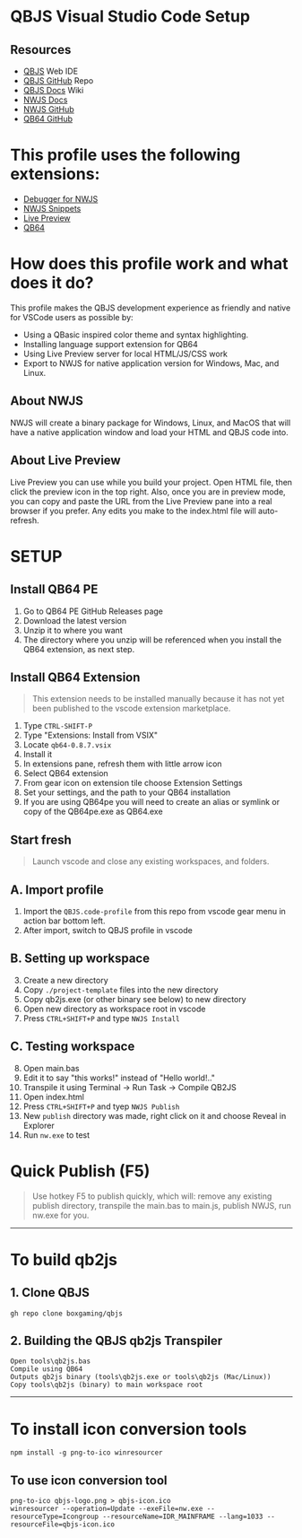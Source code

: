 # QBJS Visual Studio Code Setup

## Resources

- [QBJS](https://qbjs.org) Web IDE
- [QBJS GitHub](https://github.com/boxgaming/qbjs) Repo
- [QBJS Docs](https://github.com/boxgaming/qbjs/wiki) Wiki
- [NWJS Docs](https://nwjs.readthedocs.io/en/latest/)
- [NWJS GitHub](https://github.com/nwjs/nw.js)
- [QB64 GitHub](https://github.com/QB64-Phoenix-Edition/QB64pe)

# This profile uses the following extensions:
- [Debugger for NWJS](https://marketplace.visualstudio.com/items?itemName=ruakr.vsc-nwjs)
- [NWJS Snippets](https://marketplace.visualstudio.com/items?itemName=ssnangua.vscode-nwjs-snippets)
- [Live Preview](https://marketplace.visualstudio.com/items?itemName=ms-vscode.live-server)
- [QB64](https://github.com/QB64Official/vscode)

# How does this profile work and what does it do?

This profile makes the QBJS development experience as friendly and native for VSCode users as possible by:
- Using a QBasic inspired color theme and syntax highlighting.
- Installing language support extension for QB64
- Using Live Preview server for local HTML/JS/CSS work
- Export to NWJS for native application version for Windows, Mac, and Linux.

## About NWJS
NWJS will create a binary package for Windows, Linux, and MacOS that will have a native application window and load your HTML and QBJS code into.

## About Live Preview
Live Preview you can use while you build your project. Open HTML file, then click the preview icon in the top right. Also, once you are in preview mode, you can copy and paste the URL from the Live Preview pane into a real browser if you prefer. Any edits you make to the index.html file will auto-refresh.

# SETUP

## Install QB64 PE
1. Go to QB64 PE GitHub Releases page
2. Download the latest version
3. Unzip it to where you want
4. The directory where you unzip will be referenced when you install the QB64 extension, as next step.

## Install QB64 Extension
> This extension needs to be installed manually because it has not yet been published to the vscode extension marketplace.
1. Type `CTRL-SHIFT-P`
2. Type "Extensions: Install from VSIX"
3. Locate `qb64-0.8.7.vsix`
4. Install it
5. In extensions pane, refresh them with little arrow icon
6. Select QB64 extension
7. From gear icon on extension tile choose Extension Settings
8. Set your settings, and the path to your QB64 installation
9. If you are using QB64pe you will need to create an alias or symlink or copy of the QB64pe.exe as QB64.exe

## Start fresh
> Launch vscode and close any existing workspaces, and folders.

## A. Import profile
1. Import the `QBJS.code-profile` from this repo from vscode gear menu in action bar bottom left.
2. After import, switch to QBJS profile in vscode


## B. Setting up workspace
3. Create a new directory
4. Copy `./project-template` files into the new directory
5. Copy qb2js.exe (or other binary see below) to new directory
6. Open new directory as workspace root in vscode
7. Press `CTRL+SHIFT+P` and type `NWJS Install`

## C. Testing workspace
8. Open main.bas
9. Edit it to say "this works!" instead of "Hello world!.."
10. Transpile it using Terminal -> Run Task -> Compile QB2JS
11. Open index.html
12. Press `CTRL+SHIFT+P` and tyep `NWJS Publish`
13. New `publish` directory was made, right click on it and choose Reveal in Explorer
14. Run `nw.exe` to test

# Quick Publish (F5)
> Use hotkey F5 to publish quickly, which will: remove any existing publish directory, transpile the main.bas to main.js, publish NWJS, run nw.exe for you.

---

# To build qb2js

## 1. Clone QBJS
```
gh repo clone boxgaming/qbjs
```

## 2. Building the QBJS qb2js Transpiler
```
Open tools\qb2js.bas
Compile using QB64
Outputs qb2js binary (tools\qb2js.exe or tools\qb2js (Mac/Linux))
Copy tools\qb2js (binary) to main workspace root
```

---

# To install icon conversion tools
```
npm install -g png-to-ico winresourcer
```

## To use icon conversion tool
```
png-to-ico qbjs-logo.png > qbjs-icon.ico
winresourcer --operation=Update --exeFile=nw.exe --resourceType=Icongroup --resourceName=IDR_MAINFRAME --lang=1033 --resourceFile=qbjs-icon.ico
```